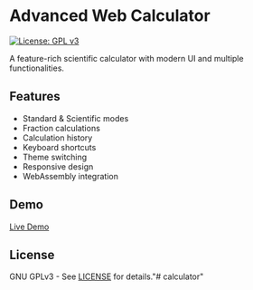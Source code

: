 # Advanced Web Calculator

[![License: GPL v3](https://img.shields.io/badge/License-GPLv3-blue.svg)](https://www.gnu.org/licenses/gpl-3.0)

A feature-rich scientific calculator with modern UI and multiple functionalities.

## Features
- Standard & Scientific modes
- Fraction calculations
- Calculation history
- Keyboard shortcuts
- Theme switching
- Responsive design
- WebAssembly integration

## Demo
[Live Demo](https://yourusername.github.io/calculator/)

## License
GNU GPLv3 - See [LICENSE](LICENSE.md) for details."# calculator" 
